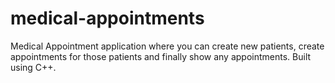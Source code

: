 # medical-appointments
Medical Appointment application where you can create new patients, create appointments for those patients and finally show any appointments. Built using C++.
